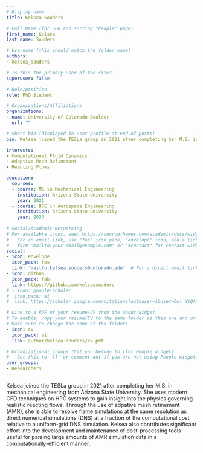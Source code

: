 ```yaml
---
# Display name
title: Kelsea Souders

# Full Name (for SEO and sorting "People" page)
first_name: Kelsea
last_name: Souders

# Username (this should match the folder name)
authors:
- kelsea_souders

# Is this the primary user of the site?
superuser: false

# Role/position
role: PhD Student

# Organizations/Affiliations
organizations:
- name: University of Colorado Boulder
  url: ""

# Short bio (displayed in user profile at end of posts)
bio: Kelsea joined the TESLa group in 2021 after completing her M.S. in mechanical engineering from Arizona State University. She uses modern CFD techniques on HPC systems to gain insight into the physics governing realistic reacting flows. Through the use of adpative mesh refinement (AMR), she is able to resolve flame simulations at the same resolution as direct numerical simulations (DNS) at a fraction of the computational cost relative to a uniform-grid DNS simulation. Kelsea also contributes significant effort into the development and maintenance of post-processing tools useful for parsing large amounts of AMR simulation data in a computationally-efficient manner.

interests:
- Computational Fluid Dynamics
- Adaptive Mesh Refinement
- Reacting Flows

education:
  courses:
  - course: MS in Mechanical Engineering
    institution: Arizona State University
    year: 2021
  - course: BSE in Aerospace Engineering
    institution: Arizona State University
    year: 2020
    
# Social/Academic Networking
# For available icons, see: https://sourcethemes.com/academic/docs/widgets/#icons
#   For an email link, use "fas" icon pack, "envelope" icon, and a link in the
#   form "mailto:your-email@example.com" or "#contact" for contact widget.
social:
- icon: envelope
  icon_pack: fas
  link: 'mailto:kelsea.souders@colorado.edu'  # For a direct email link...
- icon: github
  icon_pack: fab
  link: https://github.com/kelseasouders
# - icon: google-scholar
#  icon_pack: ai
#  link: https://scholar.google.com/citations?authuser=1&user=Owl_WsQAAAAJ

# Link to a PDF of your resume/CV from the About widget.
# To enable, copy your resume/CV to the same folder as this one and uncomment the lines below.
# Make sure to change the name of the folder!  
- icon: cv
  icon_pack: ai
  link: author/kelsea-souders/cv.pdf

# Organizational groups that you belong to (for People widget)
#   Set this to `[]` or comment out if you are not using People widget.  
user_groups:
- Researchers
---
```

Kelsea joined the TESLa group in 2021 after completing her M.S. in mechanical engineering from Arizona State University. She uses modern CFD techniques on HPC systems to gain insight into the physics governing realistic reacting flows. Through the use of adpative mesh refinement (AMR), she is able to resolve flame simulations at the same resolution as direct numerical simulations (DNS) at a fraction of the computational cost relative to a uniform-grid DNS simulation. Kelsea also contributes significant effort into the development and maintenance of post-processing tools useful for parsing large amounts of AMR simulation data in a computationally-efficient manner.